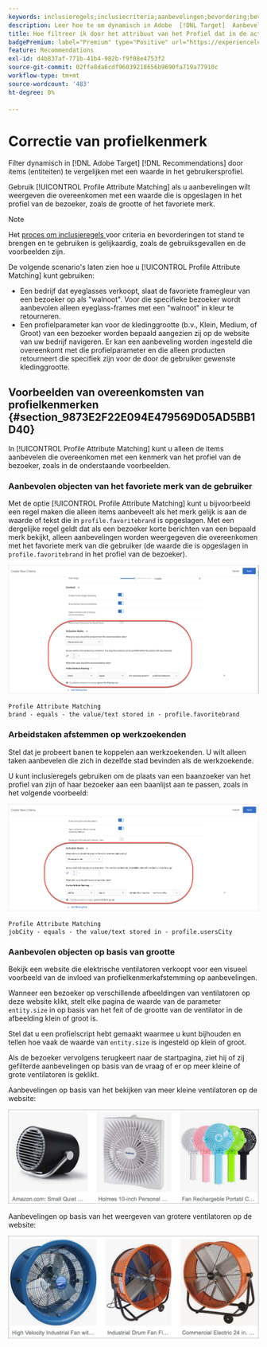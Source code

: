 ```yaml
---
keywords: inclusieregels;inclusiecriteria;aanbevelingen;bevordering;bevorderingen;dynamische filtratie;dynamic;profile kenmerkovereenkomsten
description: Leer hoe te om dynamisch in Adobe  [!DNL Target]  Aanbevelingen te filtreren door punten (entiteiten) tegen een waarde in het profiel van de gebruiker te vergelijken.
title: Hoe filtreer ik door het attribuut van het Profiel dat in de activiteiten van Aanbevelingen past?
badgePremium: label="Premium" type="Positive" url="https://experienceleague.adobe.com/docs/target/using/introduction/intro.html?lang=nl-NL#premium newtab=true" tooltip="Kijk wat er in Target Premium is opgenomen."
feature: Recommendations
exl-id: d4b837af-771b-41b4-982b-f9f08e4753f2
source-git-commit: 02ffe8da6cdf96039218656b9690fa719a77910c
workflow-type: tm+mt
source-wordcount: '483'
ht-degree: 0%

---
```


# Correctie van profielkenmerk

Filter dynamisch in [!DNL Adobe Target] [!DNL Recommendations] door items (entiteiten) te vergelijken met een waarde in het gebruikersprofiel.

Gebruik [!UICONTROL Profile Attribute Matching] als u aanbevelingen wilt weergeven die overeenkomen met een waarde die is opgeslagen in het profiel van de bezoeker, zoals de grootte of het favoriete merk.

>[!NOTE]
>
>Het [ proces om inclusieregels ](/help/main/c-recommendations/c-algorithms/use-dynamic-and-static-inclusion-rules.md) voor criteria en bevorderingen tot stand te brengen en te gebruiken is gelijkaardig, zoals de gebruiksgevallen en de voorbeelden zijn.

De volgende scenario&#39;s laten zien hoe u [!UICONTROL Profile Attribute Matching] kunt gebruiken:

* Een bedrijf dat eyeglasses verkoopt, slaat de favoriete framegleur van een bezoeker op als &quot;walnoot&quot;. Voor die specifieke bezoeker wordt aanbevolen alleen eyeglass-frames met een &quot;walnoot&quot; in kleur te retourneren.
* Een profielparameter kan voor de kledinggrootte (b.v., Klein, Medium, of Groot) van een bezoeker worden bepaald aangezien zij op de website van uw bedrijf navigeren. Er kan een aanbeveling worden ingesteld die overeenkomt met die profielparameter en die alleen producten retourneert die specifiek zijn voor de door de gebruiker gewenste kledinggrootte.

## Voorbeelden van overeenkomsten van profielkenmerken {#section_9873E2F22E094E479569D05AD5BB1D40}

In [!UICONTROL Profile Attribute Matching] kunt u alleen de items aanbevelen die overeenkomen met een kenmerk van het profiel van de bezoeker, zoals in de onderstaande voorbeelden.

### Aanbevolen objecten van het favoriete merk van de gebruiker

Met de optie [!UICONTROL Profile Attribute Matching] kunt u bijvoorbeeld een regel maken die alleen items aanbeveelt als het merk gelijk is aan de waarde of tekst die in `profile.favoritebrand` is opgeslagen. Met een dergelijke regel geldt dat als een bezoeker korte berichten van een bepaald merk bekijkt, alleen aanbevelingen worden weergegeven die overeenkomen met het favoriete merk van die gebruiker (de waarde die is opgeslagen in `profile.favoritebrand` in het profiel van de bezoeker).

![ Favoriete merk ](/help/main/c-recommendations/c-algorithms/assets/favorite-brand.png)

```
Profile Attribute Matching
brand - equals - the value/text stored in - profile.favoritebrand
```

### Arbeidstaken afstemmen op werkzoekenden

Stel dat je probeert banen te koppelen aan werkzoekenden. U wilt alleen taken aanbevelen die zich in dezelfde stad bevinden als de werkzoekende.

U kunt inclusieregels gebruiken om de plaats van een baanzoeker van het profiel van zijn of haar bezoeker aan een baanlijst aan te passen, zoals in het volgende voorbeeld:

![ Plaats van de Gebruiker ](/help/main/c-recommendations/c-algorithms/assets/city.png)

```
Profile Attribute Matching
jobCity - equals - the value/text stored in - profile.usersCity
```

### Aanbevolen objecten op basis van grootte

Bekijk een website die elektrische ventilatoren verkoopt voor een visueel voorbeeld van de invloed van profielkenmerkafstemming op aanbevelingen.

Wanneer een bezoeker op verschillende afbeeldingen van ventilatoren op deze website klikt, stelt elke pagina de waarde van de parameter `entity.size` in op basis van het feit of de grootte van de ventilator in de afbeelding klein of groot is.

Stel dat u een profielscript hebt gemaakt waarmee u kunt bijhouden en tellen hoe vaak de waarde van `entity.size` is ingesteld op klein of groot.

Als de bezoeker vervolgens terugkeert naar de startpagina, ziet hij of zij gefilterde aanbevelingen op basis van de vraag of er op meer kleine of grote ventilatoren is geklikt.

Aanbevelingen op basis van het bekijken van meer kleine ventilatoren op de website:

![ kleine ventilatoraanbevelingen ](/help/main/c-recommendations/c-algorithms/assets/small-fans.png)

Aanbevelingen op basis van het weergeven van grotere ventilatoren op de website:

![ grote ventilatoraanbevelingen ](/help/main/c-recommendations/c-algorithms/assets/large-fans.png)
